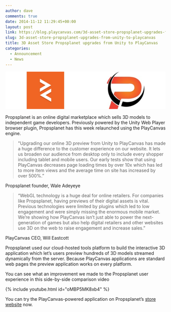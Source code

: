 ```yaml
---
author: dave
comments: true
date: 2014-11-12 11:29:45+00:00
layout: post
link: https://blog.playcanvas.com/3d-asset-store-propsplanet-upgrades-from-unity-to-playcanvas/
slug: 3d-asset-store-propsplanet-upgrades-from-unity-to-playcanvas
title: 3D Asset Store Propsplanet upgrades from Unity to PlayCanvas
categories:
  - Announcement
  - News
---
```


[![logos](/assets/media/logos.jpg)](/assets/media/logos.jpg)

Propsplanet is an online digital marketplace which sells 3D models to independent game developers. Previously powered by the Unity Web Player browser plugin, Propsplanet has this week relaunched using the PlayCanvas engine.

<blockquote>"Upgrading our online 3D preview from Unity to PlayCanvas has made a huge difference to the customer experience on our website. It lets us broaden our audience from desktop only to include every shopper including tablet and mobile users. Our early tests show that using PlayCanvas decreases page loading times by over 10x which has led to more item views and the average time on site has increased by over 500%.”</blockquote>

Propsplanet founder, Wale Adeyeye

<blockquote>“WebGL technology is a huge deal for online retailers. For companies like Propsplanet, having previews of their digital assets is vital. Previous technologies were limited by plugins which led to low engagement and were simply missing the enormous mobile market. We’re showing how PlayCanvas isn’t just able to power the next-generation of games but also help digital retailers and other websites use 3D on the web to raise engagement and increase sales.”</blockquote>

PlayCanvas CEO, Will Eastcott

Propsplanet used our cloud-hosted tools platform to build the interactive 3D application which let’s users preview hundreds of 3D models streamed dynamically from the server. Because PlayCanvas applications are standard web pages the preview application works on every platform.

You can see what an improvement we made to the Propsplanet user experience in this side-by-side comparison video

{% include youtube.html id="oMBP5MK8xb4" %}

You can try the PlayCanvas-powered application on Propsplanet’s [store website](http://www.propsplanet.com) now.

